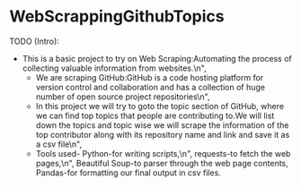 # WebScrappingGithubTopics

TODO (Intro):

- This is a basic project to try on Web Scraping:Automating the process of collecting valuable information from websites.\n",
   - We are scraping GitHub:GitHub is a code hosting platform for version control and collaboration and has a collection of huge number of open source project repositories\n",
   - In this project we will try to goto the topic section of GitHub, where we can find top topics that people are contributing to.We will list down the topics and topic wise we will scrape the information of the top contributor along with its repository name and link and save it as a csv file\n",
   - Tools used- Python-for writing scripts,\n",
                requests-to fetch the web pages,\n",
                Beautiful Soup-to parser through the web page contents,
                Pandas-for formatting our final output in csv files.
